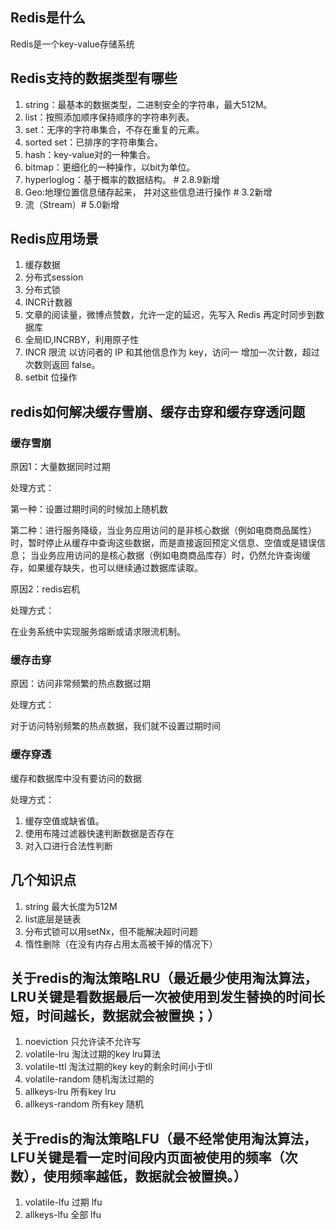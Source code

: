 ## Redis是什么
Redis是一个key-value存储系统
## Redis支持的数据类型有哪些
1. string：最基本的数据类型，二进制安全的字符串，最大512M。
2. list：按照添加顺序保持顺序的字符串列表。
3. set：无序的字符串集合，不存在重复的元素。
4. sorted set：已排序的字符串集合。
5. hash：key-value对的一种集合。
6. bitmap：更细化的一种操作，以bit为单位。
7. hyperloglog：基于概率的数据结构。 # 2.8.9新增
8. Geo:地理位置信息储存起来， 并对这些信息进行操作   # 3.2新增
9. 流（Stream）# 5.0新增

## Redis应用场景
1. 缓存数据
2. 分布式session
3. 分布式锁
4. INCR计数器
5. 文章的阅读量，微博点赞数，允许一定的延迟，先写入 Redis 再定时同步到数据库
6. 全局ID,INCRBY，利用原子性
7. INCR 限流
     以访问者的 IP 和其他信息作为 key，访问一
     增加一次计数，超过次数则返回 false。
8. setbit 位操作

## redis如何解决缓存雪崩、缓存击穿和缓存穿透问题
### 缓存雪崩

原因1：大量数据同时过期

处理方式：

第一种：设置过期时间的时候加上随机数

第二种：进行服务降级，当业务应用访问的是非核心数据（例如电商商品属性）时，暂时停止从缓存中查询这些数据，而是直接返回预定义信息、空值或是错误信息；
当业务应用访问的是核心数据（例如电商商品库存）时，仍然允许查询缓存，如果缓存缺失，也可以继续通过数据库读取。

原因2：redis宕机

处理方式：

在业务系统中实现服务熔断或请求限流机制。

### 缓存击穿

原因：访问非常频繁的热点数据过期

处理方式：

对于访问特别频繁的热点数据，我们就不设置过期时间

### 缓存穿透

缓存和数据库中没有要访问的数据

处理方式：

1. 缓存空值或缺省值。
2. 使用布隆过滤器快速判断数据是否存在
3. 对入口进行合法性判断

## 几个知识点
1. string 最大长度为512M
2. list底层是链表
2. 分布式锁可以用setNx，但不能解决超时问题
3. 惰性删除（在没有内存占用太高被干掉的情况下）

## 关于redis的淘汰策略LRU（最近最少使用淘汰算法，LRU关键是看数据最后一次被使用到发生替换的时间长短，时间越长，数据就会被置换；）
1. noeviction 只允许读不允许写
2. volatile-lru  淘汰过期的key lru算法
3. volatile-ttl  淘汰过期的key key的剩余时间小于tll
4. volatile-random 随机淘汰过期的
5. allkeys-lru 所有key lru
6. allkeys-random 所有key 随机

## 关于redis的淘汰策略LFU（最不经常使用淘汰算法，LFU关键是看一定时间段内页面被使用的频率（次数），使用频率越低，数据就会被置换。）
1. volatile-lfu 过期 lfu
2. allkeys-lfu 全部 lfu


